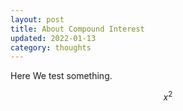```yaml
---
layout: post
title: About Compound Interest
updated: 2022-01-13
category: thoughts
---
```



Here We test something.

$$x^2$$
